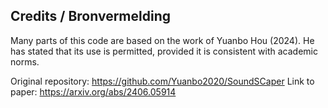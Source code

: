 ## Credits / Bronvermelding

Many parts of this code are based on the work of Yuanbo Hou (2024). He has stated that its use is permitted, provided it is consistent with academic norms.

Original repository: https://github.com/Yuanbo2020/SoundSCaper
Link to paper: https://arxiv.org/abs/2406.05914
